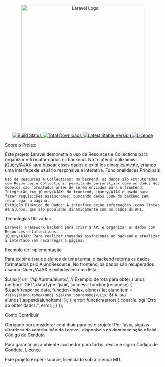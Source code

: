 <p align="center"> <a href="https://laravel.com" target="_blank"> <img src="https://raw.githubusercontent.com/laravel/art/master/logo-lockup/5%20SVG/2%20CMYK/1%20Full%20Color/laravel-logolockup-cmyk-red.svg" width="400" alt="Laravel Logo"> </a> </p> <p align="center"> <a href="https://github.com/laravel/framework/actions"> <img src="https://github.com/laravel/framework/workflows/tests/badge.svg" alt="Build Status"> </a> <a href="https://packagist.org/packages/laravel/framework"> <img src="https://img.shields.io/packagist/dt/laravel/framework" alt="Total Downloads"> </a> <a href="https://packagist.org/packages/laravel/framework"> <img src="https://img.shields.io/packagist/v/laravel/framework" alt="Latest Stable Version"> </a> <a href="https://packagist.org/packages/laravel/framework"> <img src="https://img.shields.io/packagist/l/laravel/framework" alt="License"> </a> </p>

Sobre o Projeto

Este projeto Laravel demonstra o uso de Resources e Collections para organizar e formatar dados no backend. No frontend, utilizamos jQuery/AJAX para buscar esses dados e exibi-los dinamicamente, criando uma interface de usuário responsiva e interativa.
Funcionalidades Principais

    Uso de Resources e Collections: No backend, os dados são estruturados com Resources e Collections, permitindo personalizar como os dados dos modelos são formatados antes de serem enviados para o frontend.
    Integração com jQuery/AJAX: No frontend, jQuery/AJAX é usado para fazer requisições assíncronas, buscando dados JSON do backend sem recarregar a página.
    Exibição Dinâmica de Dados: A interface exibe informações, como listas de alunos, que são populadas dinamicamente com os dados da API.

Tecnologias Utilizadas

    Laravel: Framework backend para criar a API e organizar os dados com Resources e Collections.
    jQuery/AJAX: Para realizar chamadas assíncronas ao backend e atualizar a interface sem recarregar a página.

Exemplo de Implementação

Para exibir a lista de alunos de uma turma, o backend retorna os dados formatados pelo AlunoResource. No frontend, os dados são recuperados usando jQuery/AJAX e exibidos em uma lista:

$.ajax({
    url: '/api/turma/alunos',  // Exemplo de rota para obter alunos
    method: 'GET',
    dataType: 'json',
    success: function(response) {
        $.each(response.data, function (index, aluno) { 
            let alunoItem = `<li>${aluno.NomeAluno} ${aluno.SobreNome}</li>`;
            $('#lista-alunos').append(alunoItem);
        });
    },
    error: function(error) {
        console.log("Erro ao obter dados:", error);
    }
});


Como Contribuir

Obrigado por considerar contribuir para este projeto! Por favor, siga as diretrizes de contribuição do Laravel, disponíveis na documentação oficial.
Código de Conduta

Para garantir um ambiente acolhedor para todos, revise e siga o Código de Conduta.
Licença

Este projeto é open-source, licenciado sob a licença MIT.
